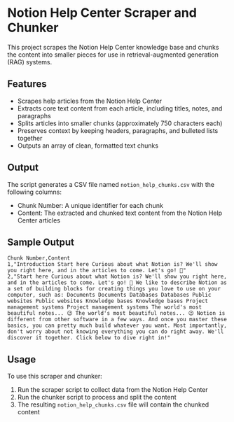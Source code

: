 # Notion Help Center Scraper and Chunker

This project scrapes the Notion Help Center knowledge base and chunks the content into smaller pieces for use in retrieval-augmented generation (RAG) systems.

## Features

- Scrapes help articles from the Notion Help Center
- Extracts core text content from each article, including titles, notes, and paragraphs
- Splits articles into smaller chunks (approximately 750 characters each)
- Preserves context by keeping headers, paragraphs, and bulleted lists together
- Outputs an array of clean, formatted text chunks

## Output

The script generates a CSV file named `notion_help_chunks.csv` with the following columns:

- Chunk Number: A unique identifier for each chunk
- Content: The extracted and chunked text content from the Notion Help Center articles

## Sample Output

```
Chunk Number,Content
1,"Introduction Start here Curious about what Notion is? We'll show you right here, and in the articles to come. Let's go! 📍"
2,"Start here Curious about what Notion is? We'll show you right here, and in the articles to come. Let's go! 📍 We like to describe Notion as a set of building blocks for creating things you love to use on your computer, such as: Documents Documents Databases Databases Public websites Public websites Knowledge bases Knowledge bases Project management systems Project management systems The world's most beautiful notes... 😉 The world's most beautiful notes... 😉 Notion is different from other software in a few ways. And once you master these basics, you can pretty much build whatever you want. Most importantly, don't worry about not knowing everything you can do right away. We'll discover it together. Click below to dive right in!"
```

## Usage

To use this scraper and chunker:

1. Run the scraper script to collect data from the Notion Help Center
2. Run the chunker script to process and split the content
3. The resulting `notion_help_chunks.csv` file will contain the chunked content
